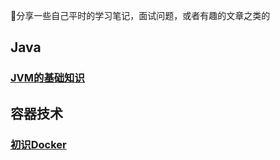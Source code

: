 
🐶分享一些自己平时的学习笔记，面试问题，或者有趣的文章之类的

## Java
### [JVM的基础知识](./JavaNotes/JVM-Note.md)


## 容器技术
### [初识Docker](./docker/Docker.md)